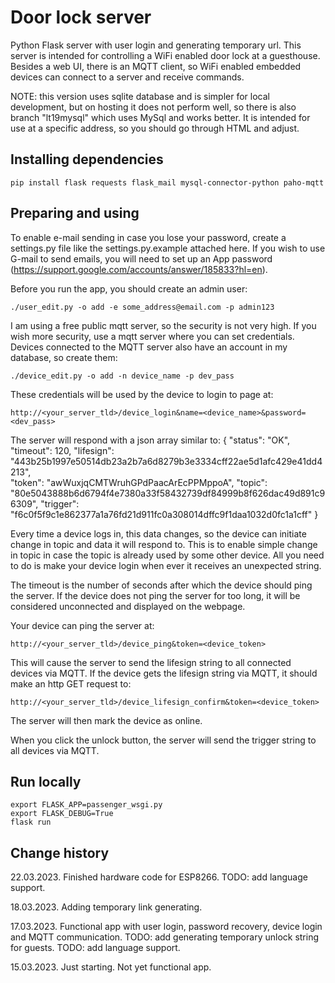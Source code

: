 # Door lock server
Python Flask server with user login and generating temporary url.
This server is intended for controlling a WiFi enabled door lock at a guesthouse. 
Besides a web UI, there is an MQTT client, so WiFi enabled embedded devices can connect to a server and receive commands.

NOTE: this version uses sqlite database and is simpler for local development, but on hosting it does not perform well, 
so there is also branch "lt19mysql" which uses MySql and works better. It is intended for use at a specific address, 
so you should go through HTML and adjust.

## Installing dependencies

    pip install flask requests flask_mail mysql-connector-python paho-mqtt

## Preparing and using
To enable e-mail sending in case you lose your password, create a settings.py file like the settings.py.example attached here.
If you wish to use G-mail to send emails, you will need to set up an App password 
(https://support.google.com/accounts/answer/185833?hl=en).

Before you run the app, you should create an admin user:

    ./user_edit.py -o add -e some_address@email.com -p admin123

I am using a free public mqtt server, so the security is not very high. If you wish more security, use a mqtt server 
where you can set credentials. Devices connected to the MQTT server also have an account in my database, so create them:

    ./device_edit.py -o add -n device_name -p dev_pass

These credentials will be used by the device to login to page at:

    http://<your_server_tld>/device_login&name=<device_name>&password=<dev_pass>

The server will respond with a json array similar to:
{
  "status": "OK",
  "timeout": 120,
  "lifesign": "443b25b1997e50514db23a2b7a6d8279b3e3334cff22ae5d1afc429e41dd4213",  
  "token": "awWuxjqCMTWruhGPdPaacArEcPPMppoA",
  "topic": "80e5043888b6d6794f4e7380a33f58432739df84999b8f626dac49d891c96309",
  "trigger": "f6c0f5f9c1e862377a1a76fd21d911fc0a308014dffc9f1daa1032d0fc1a1cff"
}

Every time a device logs in, this data changes, so the device can initiate change in topic and data it will respond to.
This is to enable simple change in topic in case the topic is already used by some other device. All you need to do 
is make your device login when ever it receives an unexpected string.

The timeout is the number of seconds after which the device should ping the server. If the device does not ping 
the server for too long, it will be considered unconnected and displayed on the webpage.

Your device can ping the server at:

    http://<your_server_tld>/device_ping&token=<device_token>

This will cause the server to send the lifesign string to all connected devices via MQTT.
If the device gets the lifesign string via MQTT, it should make an http GET request to:

    http://<your_server_tld>/device_lifesign_confirm&token=<device_token>

The server will then mark the device as online.

When you click the unlock button, the server will send the trigger string to all devices via MQTT.

## Run locally
    export FLASK_APP=passenger_wsgi.py
    export FLASK_DEBUG=True
    flask run
    
## Change history

22.03.2023. Finished hardware code for ESP8266.
TODO: add language support.

18.03.2023. Adding temporary link generating.

17.03.2023. Functional app with user login, password recovery, device login and MQTT communication.
TODO: add generating temporary unlock string for guests.
TODO: add language support.

15.03.2023. Just starting. Not yet functional app. 
